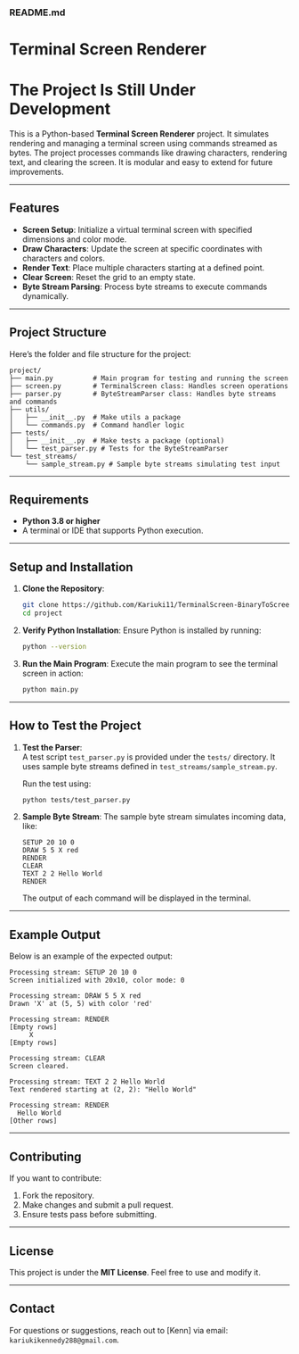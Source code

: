 ### **README.md**

# Terminal Screen Renderer
# The Project Is Still Under Development

This is a Python-based **Terminal Screen Renderer** project. It simulates rendering and managing a terminal screen using commands streamed as bytes. The project processes commands like drawing characters, rendering text, and clearing the screen. It is modular and easy to extend for future improvements.

---

## Features

- **Screen Setup**: Initialize a virtual terminal screen with specified dimensions and color mode.  
- **Draw Characters**: Update the screen at specific coordinates with characters and colors.  
- **Render Text**: Place multiple characters starting at a defined point.  
- **Clear Screen**: Reset the grid to an empty state.  
- **Byte Stream Parsing**: Process byte streams to execute commands dynamically.

---

## Project Structure

Here’s the folder and file structure for the project:

```
project/
├── main.py          # Main program for testing and running the screen
├── screen.py        # TerminalScreen class: Handles screen operations
├── parser.py        # ByteStreamParser class: Handles byte streams and commands
├── utils/           
│   ├── __init__.py  # Make utils a package
│   └── commands.py  # Command handler logic
├── tests/           
│   ├── __init__.py  # Make tests a package (optional)
│   └── test_parser.py # Tests for the ByteStreamParser
└── test_streams/    
    └── sample_stream.py # Sample byte streams simulating test input
```

---

## Requirements

- **Python 3.8 or higher**  
- A terminal or IDE that supports Python execution.

---

## Setup and Installation

1. **Clone the Repository**:
   ```bash
   git clone https://github.com/Kariuki11/TerminalScreen-BinaryToScreen
   cd project
   ```

2. **Verify Python Installation**:
   Ensure Python is installed by running:
   ```bash
   python --version
   ```

3. **Run the Main Program**:
   Execute the main program to see the terminal screen in action:
   ```bash
   python main.py
   ```

---

## How to Test the Project

1. **Test the Parser**:  
   A test script `test_parser.py` is provided under the `tests/` directory. It uses sample byte streams defined in `test_streams/sample_stream.py`.

   Run the test using:
   ```bash
   python tests/test_parser.py
   ```

2. **Sample Byte Stream**:
   The sample byte stream simulates incoming data, like:
   ```
   SETUP 20 10 0
   DRAW 5 5 X red
   RENDER
   CLEAR
   TEXT 2 2 Hello World
   RENDER
   ```

   The output of each command will be displayed in the terminal.

---

## Example Output

Below is an example of the expected output:

```
Processing stream: SETUP 20 10 0
Screen initialized with 20x10, color mode: 0

Processing stream: DRAW 5 5 X red
Drawn 'X' at (5, 5) with color 'red'

Processing stream: RENDER
[Empty rows]
     X
[Empty rows]

Processing stream: CLEAR
Screen cleared.

Processing stream: TEXT 2 2 Hello World
Text rendered starting at (2, 2): "Hello World"

Processing stream: RENDER
  Hello World
[Other rows]
```

---

## Contributing

If you want to contribute:
1. Fork the repository.  
2. Make changes and submit a pull request.  
3. Ensure tests pass before submitting.

---

## License

This project is under the **MIT License**. Feel free to use and modify it.

---

## Contact

For questions or suggestions, reach out to [Kenn] via email: `kariukikennedy288@gmail.com`.